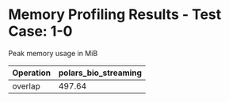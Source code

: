# Memory Profiling Results - Test Case: 1-0

Peak memory usage in MiB

| Operation | polars_bio_streaming |
|-----------|---|
| overlap | 497.64 |
